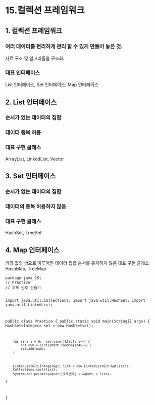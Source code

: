 <h1 id="15컬렉션-프레임워크">15.컬렉션 프레임워크</h1>
<h2 id="1-컬렉션-프레임워크">1. 컬렉션 프레임워크</h2>
<h3 id="여러-데이터를-편리하게-관리-할-수-있게-만들어-놓은-것">여러 데이터를 편리하게 관리 할 수 있게 만들어 놓은 것.</h3>
<p>자료 구조 및 알고리즘을 구조화.</p>
<h3 id="대표-인터페이스">대표 인터페이스</h3>
<p>List 인터페이스, Set 인터페이스, Map 인터페이스</p>
<h2 id="2-list-인터페이스">2. List 인터페이스</h2>
<h3 id="순서가-있는-데이터의-집합">순서가 있는 데이터의 집합</h3>
<h3 id="데이터-중복-허용">데이터 중복 허용</h3>
<h3 id="대표-구현-클래스">대표 구현 클래스</h3>
<p>ArrayList, LinkedList, Vector </p>
<h2 id="3-set-인터페이스">3. Set 인터페이스</h2>
<h3 id="순서가-없는-데이터의-집합">순서가 없는 데이터의 집합</h3>
<h3 id="데이터의-중복-허용하지-않음">데이터의 중복 허용하지 않음</h3>
<h3 id="대표-구현-클래스-1">대표 구현 클래스</h3>
<p>HashSet, TreeSet</p>
<h2 id="4-map-인터페이스">4. Map 인터페이스</h2>
<p>키와 값의 쌍으로 이루어진 데이터 집합
순서를 유지하지 않음
대표 구현 클래스
HashMap, TreeMap</p>
<pre><code>package java_15;
// Practice
// 로또 번호 만들기

import java.util.Collections;
import java.util.HashSet;
import java.util.LinkedList;

public class Practice {
    public static void main(String[] args) {
        HashSet&lt;Integer&gt; set = new HashSet&lt;&gt;();


        for (int i = 0;  set.size()&lt;6; i++) {
            int num = (int)(Math.random()*45)+1 ;
            set.add(num);
        }



        LinkedList&lt;Integer&gt; list = new LinkedList&lt;&gt;(set);
        Collections.sort(list);
        System.out.println(&quot;[로또번호] = &quot; + list);

    }
}
</code></pre>